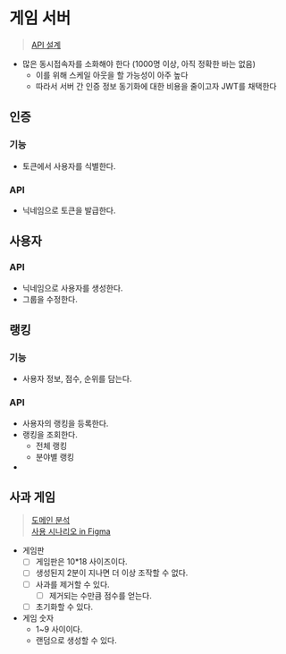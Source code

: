 # 게임 서버
> [API 설계](https://jumbled-droplet-70f.notion.site/API-30855489790c45e58d69adc1c7198b43?pvs=4)
- 많은 동시접속자를 소화해야 한다 (1000명 이상, 아직 정확한 바는 없음)
  - 이를 위해 스케일 아웃을 할 가능성이 아주 높다
  - 따라서 서버 간 인증 정보 동기화에 대한 비용을 줄이고자 JWT를 채택한다

## 인증
### 기능
- 토큰에서 사용자를 식별한다.
### API
- 닉네임으로 토큰을 발급한다.

## 사용자
### API
- 닉네임으로 사용자를 생성한다.
- 그룹을 수정한다.

## 랭킹
### 기능
- 사용자 정보, 점수, 순위를 담는다.
### API
- 사용자의 랭킹을 등록한다.
- 랭킹을 조회한다.
  - 전체 랭킹
  - 분야별 랭킹
- 

## 사과 게임
> [도메인 분석](https://jumbled-droplet-70f.notion.site/0-f67053aebdee4edaaff1f32471d0d57d?pvs=4)  
> [사용 시나리오 in Figma](https://www.figma.com/file/ySQE1Qryfd9sc6Qa1z5C4D/Untitled?type=whiteboard&node-id=0%3A1&t=hZN77hF576emTCSQ-1)
- 게임판
  - [ ] 게임판은 10*18 사이즈이다.
  - [ ] 생성된지 2분이 지나면 더 이상 조작할 수 없다.
  - [ ] 사과를 제거할 수 있다.
    - [ ] 제거되는 수만큼 점수를 얻는다.
  - [ ] 초기화할 수 있다.
- 게임 숫자
  - 1~9 사이이다.
  - 랜덤으로 생성할 수 있다.
